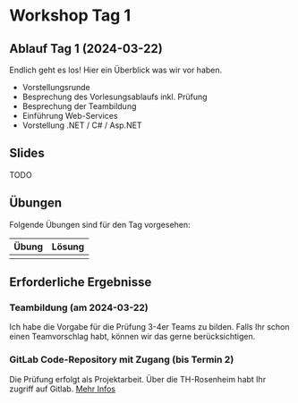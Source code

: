 # Workshop Tag 1

## Ablauf Tag 1 (2024-03-22)

Endlich geht es los! Hier ein Überblick was wir vor haben.

- Vorstellungsrunde
- Besprechung des Vorlesungsablaufs inkl. Prüfung
- Besprechung der Teambildung
- Einführung Web-Services
- Vorstellung .NET / C# / Asp.NET

## Slides

TODO

## Übungen

Folgende Übungen sind für den Tag vorgesehen:

| Übung | Lösung |
| ----- | ------ |
|       |        |


## Erforderliche Ergebnisse

### Teambildung (am 2024-03-22)

Ich habe die Vorgabe für die Prüfung 3-4er Teams zu bilden. Falls Ihr schon einen Teamvorschlag habt, können wir das gerne berücksichtigen.

### GitLab Code-Repository mit Zugang (bis Termin 2)

Die Prüfung erfolgt als Projektarbeit. Über die TH-Rosenheim habt Ihr zugriff auf Gitlab. [Mehr Infos](../../00_prerequisites/setup_instructions.md)
